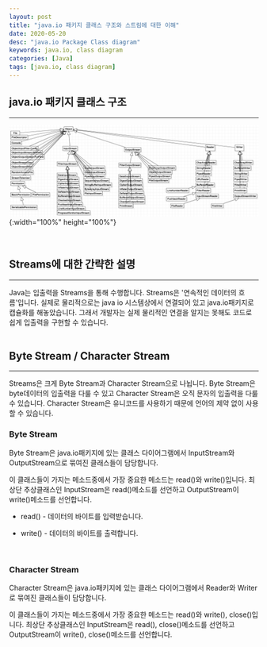 ```yaml
---
layout: post
title: "java.io 패키지 클래스 구조와 스트림에 대한 이해"
date: 2020-05-20
desc: "java.io Package Class diagram"   
keywords: java.io, class diagram
categories: [Java]
tags: [java.io, class diagram]
---
```


## java.io 패키지 클래스 구조

___

![javaIOClassStructure](/static/assets/img/blog/java/03JavaIO/javaIOClassStructure.png){:width="100%" height="100%"}

<br>

## Streams에 대한 간략한 설명

___

Java는 입출력을 Streams을 통해 수행합니다. Streams은 '연속적인 데이터의 흐름'입니다. 실제로 물리적으로는 java io 시스템상에서 연결되어 있고 java.io패키지로 캡슐화를 해놓았습니다. 그래서 개발자는 실제 물리적인 연결을 알지는 못해도 코드로 쉽게 입출력을 구현할 수 있습니다.
<br>
<br>

## Byte Stream / Character Stream

___

Streams은 크게 Byte Stream과 Character Stream으로 나뉩니다. Byte Stream은 byte데이터의 입출력을 다룰 수 있고 Character Stream은 오직 문자의 입출력을 다룰 수 있습니다. Character Stream은 유니코드를 사용하기 때문에 언어의 제약 없이 사용할 수 있습니다.
<br>

### Byte Stream

Byte Stream은 java.io패키지에 있는 클래스 다이어그램에서 InputStream와 OutputStream으로 묶여진 클래스들이 담당합니다.

이 클래스들이 가지는 메소드중에서 가장 중요한 메소드는 read()와 write()입니다. 최상단 추상클래스인 InputStream은 read()메소드를 선언하고 OutputStream이 write()메소드를 선언합니다. 

* read() - 데이터의 바이트를 입력받습니다.

* write() - 데이터의 바이트를 출력합니다. 
<br>

### Character Stream

Character Stream은 java.io패키지에 있는 클래스 다이어그램에서 Reader와 Writer로 묶여진 클래스들이 담당합니다. 

이 클래스들이 가지는 메소드중에서 가장 중요한 메소드는 read()와 write(), close()입니다. 최상단 추상클래스인 InputStream은 read(), close()메소드를 선언하고 OutputStream이 write(), close()메소드를 선언합니다.

